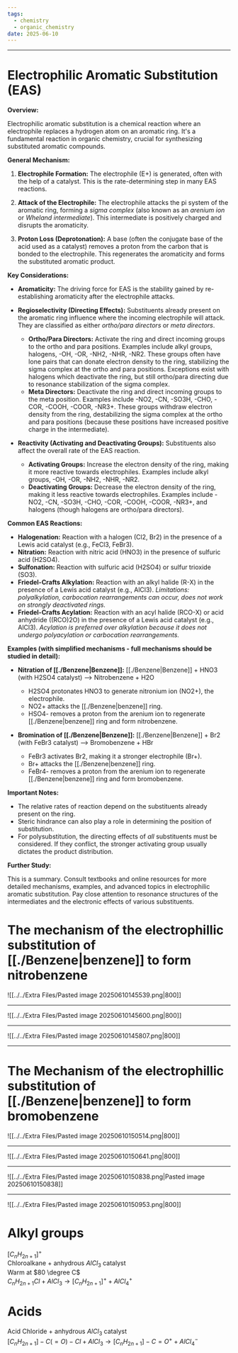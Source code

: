 ```yaml
---
tags:
  - chemistry
  - organic_chemistry
date: 2025-06-10
---
```

---  
# Electrophilic Aromatic Substitution (EAS)  
  
**Overview:**  
  
Electrophilic aromatic substitution is a chemical reaction where an electrophile replaces a hydrogen atom on an aromatic ring. It's a fundamental reaction in organic chemistry, crucial for synthesizing substituted aromatic compounds.  
  
**General Mechanism:**  
  
1.  **Electrophile Formation:** The electrophile (E+) is generated, often with the help of a catalyst.  This is the rate-determining step in many EAS reactions.  
  
2.  **Attack of the Electrophile:** The electrophile attacks the pi system of the aromatic ring, forming a *sigma complex* (also known as an *arenium ion* or *Wheland intermediate*). This intermediate is positively charged and disrupts the aromaticity.  
  
3.  **Proton Loss (Deprotonation):** A base (often the conjugate base of the acid used as a catalyst) removes a proton from the carbon that is bonded to the electrophile. This regenerates the aromaticity and forms the substituted aromatic product.  
  
**Key Considerations:**  
  
*   **Aromaticity:**  The driving force for EAS is the stability gained by re-establishing aromaticity after the electrophile attacks.  
*   **Regioselectivity (Directing Effects):**  Substituents already present on the aromatic ring influence where the incoming electrophile will attack. They are classified as either *ortho/para directors* or *meta directors*.  
  
    *   **Ortho/Para Directors:** Activate the ring and direct incoming groups to the ortho and para positions.  Examples include alkyl groups, halogens, -OH, -OR, -NH2, -NHR, -NR2. These groups often have lone pairs that can donate electron density to the ring, stabilizing the sigma complex at the ortho and para positions.  Exceptions exist with halogens which deactivate the ring, but still ortho/para directing due to resonance stabilization of the sigma complex.  
    *   **Meta Directors:** Deactivate the ring and direct incoming groups to the meta position. Examples include -NO2, -CN, -SO3H, -CHO, -COR, -COOH, -COOR, -NR3+. These groups withdraw electron density from the ring, destabilizing the sigma complex at the ortho and para positions (because these positions have increased positive charge in the intermediate).  
  
*   **Reactivity (Activating and Deactivating Groups):**  Substituents also affect the overall rate of the EAS reaction.  
  
    *   **Activating Groups:** Increase the electron density of the ring, making it more reactive towards electrophiles. Examples include alkyl groups, -OH, -OR, -NH2, -NHR, -NR2.  
    *   **Deactivating Groups:** Decrease the electron density of the ring, making it less reactive towards electrophiles. Examples include -NO2, -CN, -SO3H, -CHO, -COR, -COOH, -COOR, -NR3+, and halogens (though halogens are ortho/para directors).  
  
**Common EAS Reactions:**  
  
*   **Halogenation:**  Reaction with a halogen (Cl2, Br2) in the presence of a Lewis acid catalyst (e.g., FeCl3, FeBr3).  
*   **Nitration:** Reaction with nitric acid (HNO3) in the presence of sulfuric acid (H2SO4).  
*   **Sulfonation:** Reaction with sulfuric acid (H2SO4) or sulfur trioxide (SO3).  
*   **Friedel-Crafts Alkylation:** Reaction with an alkyl halide (R-X) in the presence of a Lewis acid catalyst (e.g., AlCl3).  *Limitations: polyalkylation, carbocation rearrangements can occur, does not work on strongly deactivated rings.*  
*   **Friedel-Crafts Acylation:** Reaction with an acyl halide (RCO-X) or acid anhydride ((RCO)2O) in the presence of a Lewis acid catalyst (e.g., AlCl3). *Acylation is preferred over alkylation because it does not undergo polyacylation or carbocation rearrangements.*  
  
**Examples (with simplified mechanisms - full mechanisms should be studied in detail):**  
  
*   **Nitration of [[./Benzene|Benzene]]:** [[./Benzene|Benzene]] + HNO3 (with H2SO4 catalyst) --> Nitrobenzene + H2O  
  
    *   H2SO4 protonates HNO3 to generate nitronium ion (NO2+), the electrophile.  
    *   NO2+ attacks the [[./Benzene|benzene]] ring.  
    *   HSO4- removes a proton from the arenium ion to regenerate [[./Benzene|benzene]] ring and form nitrobenzene.  
  
*   **Bromination of [[./Benzene|Benzene]]:** [[./Benzene|Benzene]] + Br2 (with FeBr3 catalyst) --> Bromobenzene + HBr  
  
    *   FeBr3 activates Br2, making it a stronger electrophile (Br+).  
    *   Br+ attacks the [[./Benzene|benzene]] ring.  
    *   FeBr4- removes a proton from the arenium ion to regenerate [[./Benzene|benzene]] ring and form bromobenzene.  
  
**Important Notes:**  
  
*   The relative rates of reaction depend on the substituents already present on the ring.  
*   Steric hindrance can also play a role in determining the position of substitution.  
*   For polysubstitution, the directing effects of *all* substituents must be considered.  If they conflict, the stronger activating group usually dictates the product distribution.  
  
**Further Study:**  
  
This is a summary.  Consult textbooks and online resources for more detailed mechanisms, examples, and advanced topics in electrophilic aromatic substitution.  Pay close attention to resonance structures of the intermediates and the electronic effects of various substituents.  
  
# The mechanism of the electrophillic substitution of [[./Benzene|benzene]] to form nitrobenzene  
  
![[../../Extra Files/Pasted image 20250610145539.png|800]]  
  
---  
  
![[../../Extra Files/Pasted image 20250610145600.png|800]]  
  
---  
  
![[../../Extra Files/Pasted image 20250610145807.png|800]]  
  
---  
  
# The Mechanism of the electrophillic substitution of [[./Benzene|benzene]] to form bromobenzene  
  
![[../../Extra Files/Pasted image 20250610150514.png|800]]  
  
---  
  
![[../../Extra Files/Pasted image 20250610150641.png|800]]  
  
---  
  
![[../../Extra Files/Pasted image 20250610150838.png|Pasted image 20250610150838]]  
  
---  
  
![[../../Extra Files/Pasted image 20250610150953.png|800]]  
  
# Alkyl groups  
$[C_nH_{2n+1}]^+$  
Chloroalkane + anhydrous $AlCl_3$ catalyst  
Warm at $80 \degree C$  
$C_nH_{2n+1}Cl+AlCl_3 \rightarrow [C_nH_{2n+1}]^+ + AlCl_4^+$  
  
# Acids  
Acid Chloride + anhydrous $AlCl_3$ catalyst  
$[C_nH_{2n+1}]-C(=O)-Cl + AlCl_3 \rightarrow [C_nH_{2n+1}]-C=O^+ + AlCl_4^-$  
